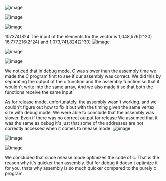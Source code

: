 ![image](https://github.com/goopiktu/lbyarch/assets/91401877/640818a7-7c17-4f9f-a17a-45da0e8920aa)

![image](https://github.com/goopiktu/lbyarch/assets/91401877/0d1c6ffd-ebd6-472d-911b-bee62fcd89a8)

![image](https://github.com/goopiktu/lbyarch/assets/91401877/23231c50-3d7a-4694-b151-a7eecf4a1b5c)

1073741824
The input of the elements for the vector is 1,048,576(2^20) 16,777,216(2^24) and 1,073,741,824(2^30)
![image](https://github.com/goopiktu/lbyarch/assets/91401877/b31b8e5d-c810-45d6-9a65-979c2de5a1be)

![image](https://github.com/goopiktu/lbyarch/assets/91401877/9b3b92b8-83a5-4255-9c65-a565c3ca2d1d)

![image](https://github.com/goopiktu/lbyarch/assets/91401877/148e9bf9-899e-4bcf-a7da-80de2986b934)

We noticed that in debug mode, C was slower than the assembly time 
we made the C program first to see if our assembly was correct. We did this by separating the output of the c function and the assembly function so that it wouldn't write into the same array, And we also made it so that both the functions receive the same input


As for release mode, unfortunately, the assembly wasn't working. and we couldn't figure out how to fix it but with the timing given the same vertex size with debug mode. We were able to conclude that the assembly was slower. Even if there was no correct output for release We assumed that it was the same as debug it's just that some of the addresses are not correctly accessed when it comes to release mode.
![image](https://github.com/goopiktu/lbyarch/assets/91401877/f0b9ce65-8dcd-4a87-9b32-a38ec26f051d)

![image](https://github.com/goopiktu/lbyarch/assets/91401877/51b01d18-147a-44ef-acfe-354920e69552)

![image](https://github.com/goopiktu/lbyarch/assets/91401877/402765b6-d8cb-42d7-9ff6-5743166fd15a)

We concluded that since release mode optimizes the code of c. That is the reason why it's quicker than assembly. But for debug it doesn't optimize it for you, thats why assembly is so much quicker compared to the purely c program.
